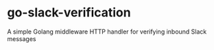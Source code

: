 # go-slack-verification
A simple Golang middleware HTTP handler for verifying inbound Slack messages
